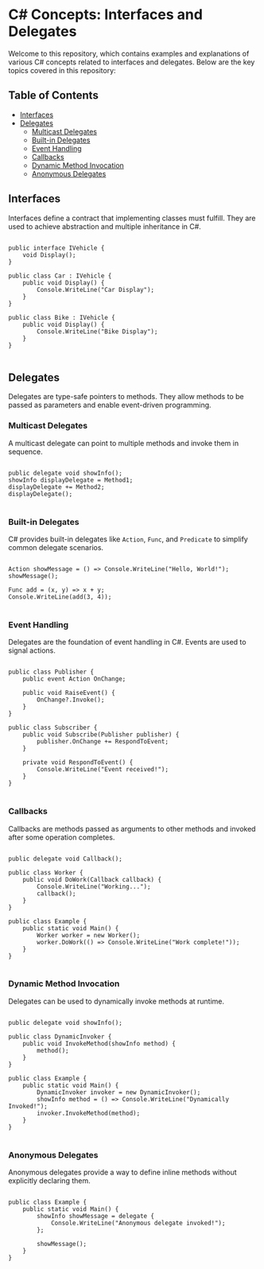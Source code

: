 <h1>C# Concepts: Interfaces and Delegates</h1>
<p>Welcome to this repository, which contains examples and explanations of various C# concepts related to interfaces and delegates. Below are the key topics covered in this repository:</p>

<h2>Table of Contents</h2>
<ul>
    <li><a href="#interfaces">Interfaces</a></li>
    <li><a href="#delegates">Delegates</a>
        <ul>
            <li><a href="#multicast-delegates">Multicast Delegates</a></li>
            <li><a href="#built-in-delegates">Built-in Delegates</a></li>
            <li><a href="#event-handling">Event Handling</a></li>
            <li><a href="#callbacks">Callbacks</a></li>
            <li><a href="#dynamic-method-invocation">Dynamic Method Invocation</a></li>
            <li><a href="#anonymous-delegates">Anonymous Delegates</a></li>
        </ul>
    </li>
</ul>

<h2 id="interfaces">Interfaces</h2>
<p>Interfaces define a contract that implementing classes must fulfill. They are used to achieve abstraction and multiple inheritance in C#.</p>

<pre>
<code>
public interface IVehicle {
    void Display();
}

public class Car : IVehicle {
    public void Display() {
        Console.WriteLine("Car Display");
    }
}

public class Bike : IVehicle {
    public void Display() {
        Console.WriteLine("Bike Display");
    }
}
</code>
</pre>

<h2 id="delegates">Delegates</h2>
<p>Delegates are type-safe pointers to methods. They allow methods to be passed as parameters and enable event-driven programming.</p>

<h3 id="multicast-delegates">Multicast Delegates</h3>
<p>A multicast delegate can point to multiple methods and invoke them in sequence.</p>

<pre>
<code>
public delegate void showInfo();
showInfo displayDelegate = Method1;
displayDelegate += Method2;
displayDelegate();
</code>
</pre>

<h3 id="built-in-delegates">Built-in Delegates</h3>
<p>C# provides built-in delegates like <code>Action</code>, <code>Func</code>, and <code>Predicate</code> to simplify common delegate scenarios.</p>

<pre>
<code>
Action showMessage = () => Console.WriteLine("Hello, World!");
showMessage();

Func<int, int, int> add = (x, y) => x + y;
Console.WriteLine(add(3, 4));
</code>
</pre>

<h3 id="event-handling">Event Handling</h3>
<p>Delegates are the foundation of event handling in C#. Events are used to signal actions.</p>

<pre>
<code>
public class Publisher {
    public event Action OnChange;

    public void RaiseEvent() {
        OnChange?.Invoke();
    }
}

public class Subscriber {
    public void Subscribe(Publisher publisher) {
        publisher.OnChange += RespondToEvent;
    }

    private void RespondToEvent() {
        Console.WriteLine("Event received!");
    }
}
</code>
</pre>

<h3 id="callbacks">Callbacks</h3>
<p>Callbacks are methods passed as arguments to other methods and invoked after some operation completes.</p>

<pre>
<code>
public delegate void Callback();

public class Worker {
    public void DoWork(Callback callback) {
        Console.WriteLine("Working...");
        callback();
    }
}

public class Example {
    public static void Main() {
        Worker worker = new Worker();
        worker.DoWork(() => Console.WriteLine("Work complete!"));
    }
}
</code>
</pre>

<h3 id="dynamic-method-invocation">Dynamic Method Invocation</h3>
<p>Delegates can be used to dynamically invoke methods at runtime.</p>

<pre>
<code>
public delegate void showInfo();

public class DynamicInvoker {
    public void InvokeMethod(showInfo method) {
        method();
    }
}

public class Example {
    public static void Main() {
        DynamicInvoker invoker = new DynamicInvoker();
        showInfo method = () => Console.WriteLine("Dynamically Invoked!");
        invoker.InvokeMethod(method);
    }
}
</code>
</pre>

<h3 id="anonymous-delegates">Anonymous Delegates</h3>
<p>Anonymous delegates provide a way to define inline methods without explicitly declaring them.</p>

<pre>
<code>
public class Example {
    public static void Main() {
        showInfo showMessage = delegate {
            Console.WriteLine("Anonymous delegate invoked!");
        };

        showMessage();
    }
}
</code>
</pre>

